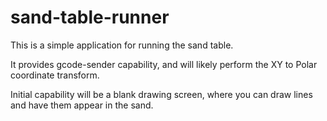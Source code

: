 # sand-table-runner

This is a simple application for running the sand table.

It provides gcode-sender capability, and will likely perform the XY to Polar coordinate transform.

Initial capability will be a blank drawing screen, where you can draw lines and have them appear in the sand.

